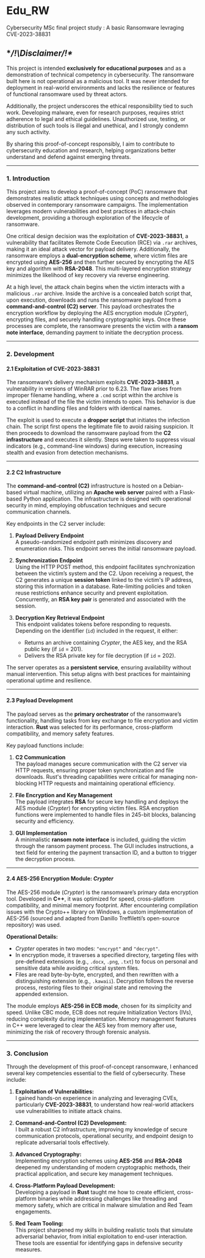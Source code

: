 # Edu_RW
Cybersecurity MSc final project study : 
A basic Ransomware levraging CVE-2023-38831


## **/!\Disclaimer/!\**

This project is intended **exclusively for educational purposes** and as a demonstration of technical competency in cybersecurity. The ransomware built here is not operational as a malicious tool. It was never intended for deployment in real-world environments and lacks the resilience or features of functional ransomware used by threat actors.  

Additionally, the project underscores the ethical responsibility tied to such work. Developing malware, even for research purposes, requires strict adherence to legal and ethical guidelines. Unauthorized use, testing, or distribution of such tools is illegal and unethical, and I strongly condemn any such activity.  

By sharing this proof-of-concept responsibly, I aim to contribute to cybersecurity education and research, helping organizations better understand and defend against emerging threats.

---

### **1. Introduction**

This project aims to develop a proof-of-concept (PoC) ransomware that demonstrates realistic attack techniques using concepts and methodologies observed in contemporary ransomware campaigns. The implementation leverages modern vulnerabilities and best practices in attack-chain development, providing a thorough exploration of the lifecycle of ransomware.

One critical design decision was the exploitation of **CVE-2023-38831**, a vulnerability that facilitates Remote Code Execution (RCE) via `.rar` archives, making it an ideal attack vector for payload delivery. Additionally, the ransomware employs a **dual-encryption scheme**, where victim files are encrypted using **AES-256** and then further secured by encrypting the AES key and algorithm with **RSA-2048**. This multi-layered encryption strategy minimizes the likelihood of key recovery via reverse engineering.

At a high level, the attack chain begins when the victim interacts with a malicious `.rar` archive. Inside the archive is a concealed batch script that, upon execution, downloads and runs the ransomware payload from a **command-and-control (C2) server**. This payload orchestrates the encryption workflow by deploying the AES encryption module (*Crypter*), encrypting files, and securely handling cryptographic keys. Once these processes are complete, the ransomware presents the victim with a **ransom note interface**, demanding payment to initiate the decryption process.

---

### **2. Development**

#### **2.1 Exploitation of CVE-2023-38831**

The ransomware’s delivery mechanism exploits **CVE-2023-38831**, a vulnerability in versions of WinRAR prior to 6.23. The flaw arises from improper filename handling, where a `.cmd` script within the archive is executed instead of the file the victim intends to open. This behavior is due to a conflict in handling files and folders with identical names.

The exploit is used to execute a **dropper script** that initiates the infection chain. The script first opens the legitimate file to avoid raising suspicion. It then proceeds to download the ransomware payload from the **C2 infrastructure** and executes it silently. Steps were taken to suppress visual indicators (e.g., command-line windows) during execution, increasing stealth and evasion from detection mechanisms.

---

#### **2.2 C2 Infrastructure**

The **command-and-control (C2)** infrastructure is hosted on a Debian-based virtual machine, utilizing an **Apache web server** paired with a Flask-based Python application. The infrastructure is designed with operational security in mind, employing obfuscation techniques and secure communication channels.

Key endpoints in the C2 server include:

1. **Payload Delivery Endpoint**  
   A pseudo-randomized endpoint path minimizes discovery and enumeration risks. This endpoint serves the initial ransomware payload.

2. **Synchronization Endpoint**  
   Using the HTTP POST method, this endpoint facilitates synchronization between the victim’s system and the C2. Upon receiving a request, the C2 generates a unique **session token** linked to the victim's IP address, storing this information in a database. Rate-limiting policies and token reuse restrictions enhance security and prevent exploitation. Concurrently, an **RSA key pair** is generated and associated with the session.

3. **Decryption Key Retrieval Endpoint**  
   This endpoint validates tokens before responding to requests. Depending on the identifier (`id`) included in the request, it either:
   - Returns an archive containing *Crypter*, the AES key, and the RSA public key (if `id` = 201).
   - Delivers the RSA private key for file decryption (if `id` = 202).  

The server operates as a **persistent service**, ensuring availability without manual intervention. This setup aligns with best practices for maintaining operational uptime and resilience.

---

#### **2.3 Payload Development**

The payload serves as the **primary orchestrator** of the ransomware’s functionality, handling tasks from key exchange to file encryption and victim interaction. **Rust** was selected for its performance, cross-platform compatibility, and memory safety features.

Key payload functions include:

1. **C2 Communication**  
   The payload manages secure communication with the C2 server via HTTP requests, ensuring proper token synchronization and file downloads. Rust's threading capabilities were critical for managing non-blocking HTTP requests and maintaining operational efficiency.

2. **File Encryption and Key Management**  
   The payload integrates **RSA** for secure key handling and deploys the AES module (*Crypter*) for encrypting victim files. RSA encryption functions were implemented to handle files in 245-bit blocks, balancing security and efficiency.

3. **GUI Implementation**  
   A minimalistic **ransom note interface** is included, guiding the victim through the ransom payment process. The GUI includes instructions, a text field for entering the payment transaction ID, and a button to trigger the decryption process.

---

#### **2.4 AES-256 Encryption Module: *Crypter***

The AES-256 module (*Crypter*) is the ransomware’s primary data encryption tool. Developed in **C++**, it was optimized for speed, cross-platform compatibility, and minimal memory footprint. After encountering compilation issues with the Crypto++ library on Windows, a custom implementation of AES-256 (sourced and adapted from Danillo Treffiletti’s open-source repository) was used.

**Operational Details:**
- *Crypter* operates in two modes: `"encrypt"` and `"decrypt"`.
- In encryption mode, it traverses a specified directory, targeting files with pre-defined extensions (e.g., `.docx`, `.png`, `.txt`) to focus on personal and sensitive data while avoiding critical system files.
- Files are read byte-by-byte, encrypted, and then rewritten with a distinguishing extension (e.g., `.kawaii`). Decryption follows the reverse process, restoring files to their original state and removing the appended extension.

The module employs **AES-256 in ECB mode**, chosen for its simplicity and speed. Unlike CBC mode, ECB does not require Initialization Vectors (IVs), reducing complexity during implementation. Memory management features in C++ were leveraged to clear the AES key from memory after use, minimizing the risk of recovery through forensic analysis.

---

### **3. Conclusion**

Through the development of this proof-of-concept ransomware, I enhanced several key competencies essential to the field of cybersecurity. These include:  

1. **Exploitation of Vulnerabilities:**  
   I gained hands-on experience in analyzing and leveraging CVEs, particularly **CVE-2023-38831**, to understand how real-world attackers use vulnerabilities to initiate attack chains.  

2. **Command-and-Control (C2) Development:**  
   I built a robust C2 infrastructure, improving my knowledge of secure communication protocols, operational security, and endpoint design to replicate adversarial tools effectively.  

3. **Advanced Cryptography:**  
   Implementing encryption schemes using **AES-256** and **RSA-2048** deepened my understanding of modern cryptographic methods, their practical application, and secure key management techniques.  

4. **Cross-Platform Payload Development:**  
   Developing a payload in **Rust** taught me how to create efficient, cross-platform binaries while addressing challenges like threading and memory safety, which are critical in malware simulation and Red Team engagements.  

5. **Red Team Tooling:**  
   This project sharpened my skills in building realistic tools that simulate adversarial behavior, from initial exploitation to end-user interaction. These tools are essential for identifying gaps in defensive security measures.

